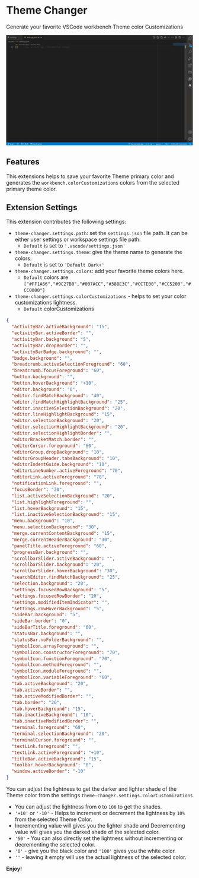 # Theme Changer

Generate your favorite VSCode workbench Theme color Customizations

![Theme Changer](./images/Theme_Changer.gif)

## Features

This extensions helps to save your favorite Theme primary color and generates the `workbench.colorCustomizations` colors from the selected primary theme color.

## Extension Settings

This extension contributes the following settings:

- `theme-changer.settings.path`: set the `settings.json` file path. It can be either user settings or workspace settings file path.
  - `Default` is set to `'.vscode/settings.json'`
- `theme-changer.settings.theme`: give the theme name to generate the colors.
  - `Default` is set to `'Default Dark+'`
- `theme-changer.settings.colors`: add your favorite theme colors here.
  - `Default` colors are `["#FF1A66","#9C27B0","#007ACC","#388E3C","#CC7E00","#CC5200","#CC0000"]`
- `theme-changer.settings.colorCustomizations` - helps to set your color customizations lightness.
  - `Default` colorCustomizations

```json
{
  "activityBar.activeBackground": "15",
  "activityBar.activeBorder": "",
  "activityBar.background": "5",
  "activityBar.dropBorder": "",
  "activityBarBadge.background": "",
  "badge.background": "",
  "breadcrumb.activeSelectionForeground": "60",
  "breadcrumb.focusForeground": "60",
  "button.background": "",
  "button.hoverBackground": "+10",
  "editor.background": "0",
  "editor.findMatchBackground": "40",
  "editor.findMatchHighlightBackground": "25",
  "editor.inactiveSelectionBackground": "20",
  "editor.lineHighlightBackground": "15",
  "editor.selectionBackground": "20",
  "editor.selectionHighlightBackground": "20",
  "editor.selectionHighlightBorder": "",
  "editorBracketMatch.border": "",
  "editorCursor.foreground": "60",
  "editorGroup.dropBackground": "10",
  "editorGroupHeader.tabsBackground": "10",
  "editorIndentGuide.background": "10",
  "editorLineNumber.activeForeground": "70",
  "editorLink.activeForeground": "70",
  "notificationLink.foreground": "",
  "focusBorder": "30",
  "list.activeSelectionBackground": "20",
  "list.highlightForeground": "",
  "list.hoverBackground": "15",
  "list.inactiveSelectionBackground": "15",
  "menu.background": "10",
  "menu.selectionBackground": "30",
  "merge.currentContentBackground": "15",
  "merge.currentHeaderBackground": "30",
  "panelTitle.activeForeground": "60",
  "progressBar.background": "",
  "scrollbarSlider.activeBackground": "",
  "scrollbarSlider.background": "20",
  "scrollbarSlider.hoverBackground": "30",
  "searchEditor.findMatchBackground": "25",
  "selection.background": "20",
  "settings.focusedRowBackground": "5",
  "settings.focusedRowBorder": "20",
  "settings.modifiedItemIndicator": "",
  "settings.rowHoverBackground": "5",
  "sideBar.background": "5",
  "sideBar.border": "0",
  "sideBarTitle.foreground": "60",
  "statusBar.background": "",
  "statusBar.noFolderBackground": "",
  "symbolIcon.arrayForeground": "",
  "symbolIcon.constructorForeground": "70",
  "symbolIcon.functionForeground": "70",
  "symbolIcon.methodForeground": "",
  "symbolIcon.moduleForeground": "",
  "symbolIcon.variableForeground": "60",
  "tab.activeBackground": "20",
  "tab.activeBorder": "",
  "tab.activeModifiedBorder": "",
  "tab.border": "20",
  "tab.hoverBackground": "15",
  "tab.inactiveBackground": "10",
  "tab.inactiveModifiedBorder": "",
  "terminal.foreground": "60",
  "terminal.selectionBackground": "20",
  "terminalCursor.foreground": "",
  "textLink.foreground": "",
  "textLink.activeForeground": "+10",
  "titleBar.activeBackground": "15",
  "toolbar.hoverBackground": "0",
  "window.activeBorder": "-10"
}
```

You can adjust the lightness to get the darker and lighter shade of the Theme color from the settings `theme-changer.settings.colorCustomizations`

- You can adjust the lightness from `0` to `100` to get the shades.
- `'+10'` or `'-10'` - Helps to increment or decrement the lightness by `10%` from the selected Theme Color.
- Incrementing value will gives you the lighter shade and Decrementing value will gives you the darked shade of the selected color.
- `'50'` - You can also directly set the lightness without incrementing or decrementing the selected color.
- `'0'` - give you the black color and `'100'` gives you the white color.
- `''` - leaving it empty will use the actual lightness of the selected color.

**Enjoy!**
